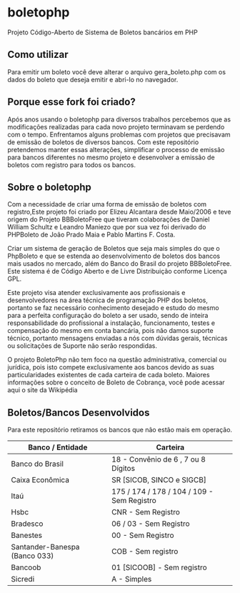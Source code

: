 boletophp
=========

Projeto Código-Aberto de Sistema de Boletos bancários em PHP

## Como utilizar
Para emitir um boleto você deve alterar o arquivo gera_boleto.php com os dados do boleto que deseja emitir e abri-lo no navegador.

## Porque esse fork foi criado?
Após anos usando o boletophp para diversos trabalhos percebemos que as modificações realizadas para cada novo projeto terminavam se perdendo com o tempo. Enfrentamos alguns problemas com projetos que precisavam de emissão de boletos de diversos bancos. Com este repositório pretendemos manter essas alterações, simplificar o processo de emissão para bancos diferentes no mesmo projeto e desenvolver a emissão de boletos com registro para todos os bancos. 

## Sobre o boletophp
Com a necessidade de criar uma forma de emissão de boletos com registro,Este projeto foi criado por Elizeu Alcantara desde Maio/2006 e teve origem do Projeto BBBoletoFree que tiveram colaborações de Daniel William Schultz e Leandro Maniezo que por sua vez foi derivado do PHPBoleto de João Prado Maia e Pablo Martins F. Costa.

Criar um sistema de geração de Boletos que seja mais simples do que o PhpBoleto e que se estenda ao desenvolvimento de boletos dos bancos mais usados no mercado, além do Banco do Brasil do projeto BBBoletoFree. Este sistema é de Código Aberto e de Livre Distribuição conforme Licença GPL.

Este projeto visa atender exclusivamente aos profissionais e desenvolvedores na área técnica de programação PHP dos boletos, portanto se faz necessário conhecimento desejado e estudo do mesmo para a perfeita configuração do boleto a ser usado, sendo de inteira responsabilidade do profissional a instalação, funcionamento, testes e compensação do mesmo em conta bancária, pois não damos suporte técnico, portanto mensagens enviadas a nós com dúvidas gerais, técnicas ou solicitações de Suporte não serão respondidas.

O projeto BoletoPhp não tem foco na questão administrativa, comercial ou jurídica, pois isto compete exclusivamente aos bancos devido as suas particularidades existentes de cada carteira de cada boleto. Maiores informações sobre o conceito de Boleto de Cobrança, você pode acessar aqui o site da Wikipédia

## Boletos/Bancos Desenvolvidos

Para este repositório retiramos os bancos que não estão mais em operação.

| Banco / Entidade                            | Carteira                                                           |
| ------------------------------------------- | ------------------------------------------------------------------ |
| Banco do Brasil	                          | 18 - Convênio de 6 , 7 ou 8 Dígitos                                |
| Caixa Econômica	                          | SR [SICOB, SINCO e SIGCB]                                          |
| Itaú	                                      | 175 / 174 / 178 / 104 / 109 - Sem Registro                         |
| Hsbc	                                      | CNR - Sem Registro                                                 |
| Bradesco	                                  | 06 / 03 - Sem Registro                                             |
| Banestes	                                  | 00 - Sem Registro                                                  |
| Santander-Banespa (Banco 033)	              | COB - Sem registro                                                 |
| Bancoob	                                  | 01 [SICOOB] - Sem registro                                         |
| Sicredi	                                  | A - Simples                                                        |
